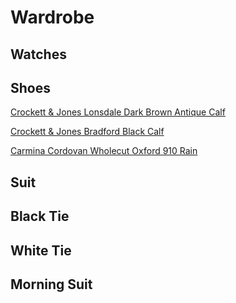 # Wardrobe

## Watches

## Shoes

[Crockett & Jones Lonsdale Dark Brown Antique Calf](https://eu.crockettandjones.com/collections/lonsdale/products/lonsdale-darkbrown-calf)

[Crockett & Jones Bradford Black Calf](https://eu.crockettandjones.com/collections/mens-derbys-collection/products/bradford-black-calf-g)

[Carmina Cordovan Wholecut Oxford 910 Rain](https://www.carminashoemaker.com/se/en/oxford-cordovan-black-910)

## Suit

## Black Tie

## White Tie

## Morning Suit
